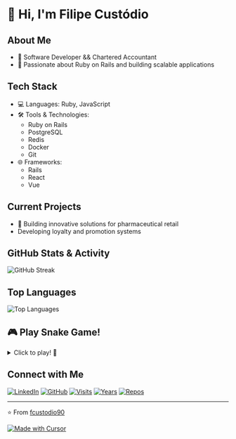 # 👋 Hi, I'm Filipe Custódio

## About Me

- 🔭 Software Developer && Chartered Accountant
- 🌱 Passionate about Ruby on Rails and building scalable applications

## Tech Stack

- 💻 Languages: Ruby, JavaScript
- 🛠️ Tools & Technologies:
  - Ruby on Rails
  - PostgreSQL
  - Redis
  - Docker
  - Git
- 🌐 Frameworks:
  - Rails
  - React
  - Vue

## Current Projects

- 🏥 Building innovative solutions for pharmaceutical retail
- Developing loyalty and promotion systems

## GitHub Stats & Activity

![GitHub Streak](https://github-readme-streak-stats.herokuapp.com/?user=fcustodio90&theme=radical)

## Top Languages

![Top Languages](https://github-readme-stats.vercel.app/api/top-langs/?username=fcustodio90&layout=compact&theme=radical)

## 🎮 Play Snake Game!

<details>
<summary>Click to play! 🐍</summary>

```html
<div align="center">
  <canvas
    id="gameCanvas"
    width="400"
    height="400"
    style="border:2px solid #2ea44f;"
  ></canvas>
  <br />
  <button
    onclick="startGame()"
    style="background-color: #2ea44f; color: white; border: none; padding: 10px 20px; border-radius: 5px; cursor: pointer;"
  >
    Start Game
  </button>
  <p>Score: <span id="score">0</span></p>
  <p>Use arrow keys to move the snake!</p>
</div>

<script>
  let canvas = document.getElementById("gameCanvas")
  let ctx = canvas.getContext("2d")
  let snake = [{ x: 200, y: 200 }]
  let food = { x: 0, y: 0 }
  let dx = 10
  let dy = 0
  let score = 0
  let gameLoop

  function drawSnake() {
    ctx.fillStyle = "#2ea44f"
    snake.forEach((segment) => {
      ctx.fillRect(segment.x, segment.y, 10, 10)
    })
  }

  function drawFood() {
    ctx.fillStyle = "red"
    ctx.fillRect(food.x, food.y, 10, 10)
  }

  function moveSnake() {
    const head = { x: snake[0].x + dx, y: snake[0].y + dy }
    snake.unshift(head)
    if (head.x === food.x && head.y === food.y) {
      score += 10
      document.getElementById("score").textContent = score
      generateFood()
    } else {
      snake.pop()
    }
  }

  function generateFood() {
    food.x = Math.floor(Math.random() * 40) * 10
    food.y = Math.floor(Math.random() * 40) * 10
  }

  function gameOver() {
    clearInterval(gameLoop)
    ctx.fillStyle = "black"
    ctx.font = "30px Arial"
    ctx.fillText("Game Over!", 150, 200)
  }

  function startGame() {
    snake = [{ x: 200, y: 200 }]
    dx = 10
    dy = 0
    score = 0
    document.getElementById("score").textContent = score
    generateFood()
    if (gameLoop) clearInterval(gameLoop)
    gameLoop = setInterval(() => {
      ctx.clearRect(0, 0, canvas.width, canvas.height)
      moveSnake()
      drawSnake()
      drawFood()

      const head = snake[0]
      if (
        head.x < 0 ||
        head.x >= canvas.width ||
        head.y < 0 ||
        head.y >= canvas.height
      ) {
        gameOver()
      }

      for (let i = 1; i < snake.length; i++) {
        if (head.x === snake[i].x && head.y === snake[i].y) {
          gameOver()
        }
      }
    }, 100)
  }

  document.addEventListener("keydown", (e) => {
    switch (e.key) {
      case "ArrowUp":
        if (dy === 0) {
          dx = 0
          dy = -10
        }
        break
      case "ArrowDown":
        if (dy === 0) {
          dx = 0
          dy = 10
        }
        break
      case "ArrowLeft":
        if (dx === 0) {
          dx = -10
          dy = 0
        }
        break
      case "ArrowRight":
        if (dx === 0) {
          dx = 10
          dy = 0
        }
        break
    }
  })
</script>
```

</details>

## Connect with Me

[![LinkedIn](https://img.shields.io/badge/LinkedIn-Connect-blue)](https://www.linkedin.com/in/filipe-custodio)
[![GitHub](https://img.shields.io/badge/GitHub-Follow-lightgrey)](https://github.com/fcustodio90)
[![Visits](https://badges.pufler.dev/visits/fcustodio90/fcustodio90?color=blue&logo=github)](https://github.com/fcustodio90)
[![Years](https://badges.pufler.dev/years/fcustodio90?color=blue&logo=github)](https://github.com/fcustodio90)
[![Repos](https://badges.pufler.dev/repos/fcustodio90?color=blue&logo=github)](https://github.com/fcustodio90)

---

⭐️ From [fcustodio90](https://github.com/fcustodio90)

[![Made with Cursor](https://img.shields.io/badge/Made%20with-Cursor-2ea44f)](https://cursor.sh)
